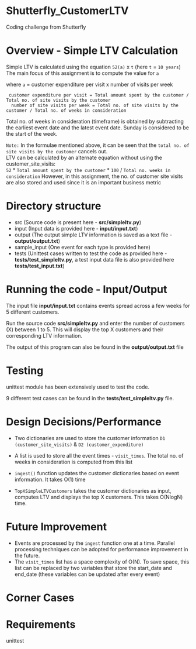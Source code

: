 # Shutterfly_CustomerLTV
Coding challenge from Shutterfly


# Overview - Simple LTV Calculation
Simple LTV is calculated using the equation `52(a)` x `t` (here `t` = `10 years`)  
The main focus of this assignment is to compute the value for `a`

where `a` = customer expenditure per visit x number of visits per week

   	 customer expenditure per visit = Total amount spent by the customer / Total no. of site visits by the customer
      number of site visits per week = Total no. of site visits by the customer / Total no. of weeks in consideration

Total no. of weeks in consideration (timeframe) is obtained by subtracting the earliest event date and the latest event date. Sunday is considered to be the start of the week.

`Note:` In the formulae mentioned above, it can be seen that the `total no. of site visits by the customer` cancels out.   
LTV can be calculated by an  alternate equation without using the customer_site_visits:       
`52` * `Total amount spent by the customer` * `100` / `Total no. weeks in consideration`
However, in this assignment, the no. of customer site visits are also stored and used since it is an important business metric


# Directory structure
- src (Source code is present here - **src/simpleltv.py**)
- input (Input data is provided here - **input/input.txt**)
- output (The output simple LTV information is saved as a text file - **output/output.txt**)
- sample_input (One event for each type is provided here)
- tests (Unittest cases written to test the code as provided here - **tests/test_simpleltv.py**, a test input data file is also provided here **tests/test_input.txt**)


# Running the code - Input/Output
The input file **input/input.txt** contains events spread across a few weeks for 5 different customers.  

Run the source code **src/simpleltv.py** and enter the number of customers (X) between 1 to 5. 
This will display the top X customers and their corresponding LTV information. 

The output of this program can also be found in the **output/output.txt** file


# Testing
unittest module has been extensively used to test the code.

9 different test cases can be found in the **tests/test_simpleltv.py** file.


# Design Decisions/Performance
- Two dictionaries are used to store the customer information `D1 (customer_site_visits)` & `D2 (customer_expenditure)`

- A list is used to store all the event times - `visit_times`. The total no. of weeks in consideration is computed from this list

- `ingest()` function updates the customer dictionaries based on event information. It takes O(1) time

- `TopXSimpleLTVCustomers` takes the customer dictionaries as input, computes LTV and displays the top X customers. This takes O(NlogN) time.


# Future Improvement
- Events are processed by the `ingest` function one at a time. Parallel processing techniques can be adopted for performance improvement in the future.
- The `visit_times` list has a space complexity of O(N). To save space, this list can be replaced by two variables that store the start_date and end_date (these variables can be updated after every event) 


# Corner Cases


# Requirements
unittest

    
